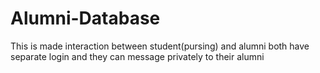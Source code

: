 # Alumni-Database

This is made interaction between student(pursing) and alumni both have separate login and they can message privately to their alumni
